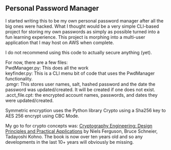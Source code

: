## Personal Password Manager  
I started writing this to be my own personal password manager after all the big ones were hacked. What I thought would be a very simple CLI-based project for storing my own passwords as simply as possible turned into a fun learning experience. This project is morphing into a multi-user application that I may host on AWS when complete.  
  
I do not recommend using this code to actually secure anything (yet). 

For now, there are a few files:  
PwdManager.py: This does all the work  
keyfinder.py:  This is a CLI menu bit of code that uses the PwdManager functionality.  
.pmgr: This stores user names, salt, hashed password and the date the password was updated/created.  It will be created if one does not exist.  
.acct_file.cpt: the encrypted account names, passwords, and dates they were updated/created.  

Symmetric encryption uses the Python library Crypto using a Sha256 key to AES 256 encrypt using CBC Mode.  

My go to for crypto concepts was: [Cryptography Engineering: Design Principles and Practical Applications](https://www.wiley.com/en-us/Cryptography+Engineering:+Design+Principles+and+Practical+Applications+-p-9780470474242) by Niels Ferguson, Bruce Schneier, Tadayoshi Kohno. The book is now over ten years old and so any developments in the last 10+ years will obviously be missing.